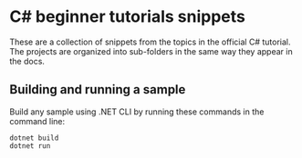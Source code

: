 # C# beginner tutorials snippets

These are a collection of snippets from the topics in the official C# tutorial. The projects are organized into sub-folders in the same way they appear in the docs.

## Building and running a sample

Build any sample using .NET CLI by running these commands in the command line:

```
dotnet build
dotnet run
```
